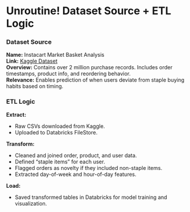 # Unroutine! Dataset Source + ETL Logic

### Dataset Source
**Name:** Instacart Market Basket Analysis  
**Link:** [Kaggle Dataset](https://www.kaggle.com/datasets/hunter0007/ecommerce-dataset-for-predictive-marketing-2023)  
**Overview:** Contains over 2 million purchase records. Includes order timestamps, product info, and reordering behavior.  
**Relevance:** Enables prediction of when users deviate from staple buying habits based on timing.

### ETL Logic

**Extract:**
- Raw CSVs downloaded from Kaggle.
- Uploaded to Databricks FileStore.

**Transform:**
- Cleaned and joined order, product, and user data.
- Defined “staple items” for each user.
- Flagged orders as novelty if they included non-staple items.
- Extracted day-of-week and hour-of-day features.

**Load:**
- Saved transformed tables in Databricks for model training and visualization.
